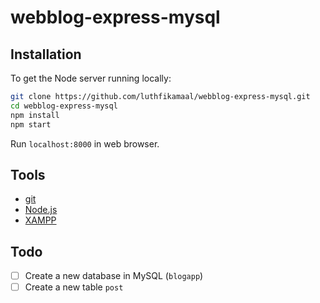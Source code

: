 # webblog-express-mysql

## Installation
To get the Node server running locally:
```bash
git clone https://github.com/luthfikamaal/webblog-express-mysql.git
cd webblog-express-mysql
npm install
npm start
```
Run ```localhost:8000``` in web browser.

## Tools
* <a href="https://git-scm.com/">git</a>
* <a href="https://nodejs.org/">Node.js</a>
* <a href="https://www.apachefriends.org/">XAMPP</a>

## Todo
* [ ] Create a new database in MySQL (```blogapp```)
* [ ] Create a new table ```post```
